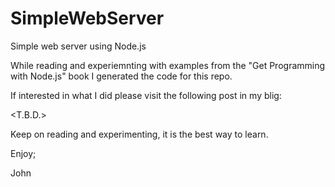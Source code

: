 # SimpleWebServer
Simple web server using Node.js

While reading and experiemnting with examples from the
"Get Programming with Node.js" book I generated the
code for this repo.

If interested in what I did please visit the following post in my blig:

<T.B.D.>

Keep on reading and experimenting, it is the best way to learn.

Enjoy;

John
